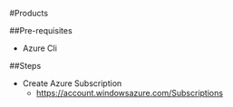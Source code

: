 #Products

##Pre-requisites  
* Azure Cli

##Steps  
* Create Azure Subscription  
    * https://account.windowsazure.com/Subscriptions  
